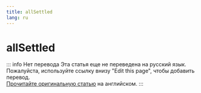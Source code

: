 ```yaml
---
title: allSettled
lang: ru
---
```


# allSettled

::: info Нет перевода
Эта статья еще не переведена на русский язык. <br/>
Пожалуйста, используйте ссылку внизу "Edit this page", чтобы добавить перевод.<br/>
[Прочитайте оригинальную статью](/api/effector/allSettled.md) на английском.
:::
